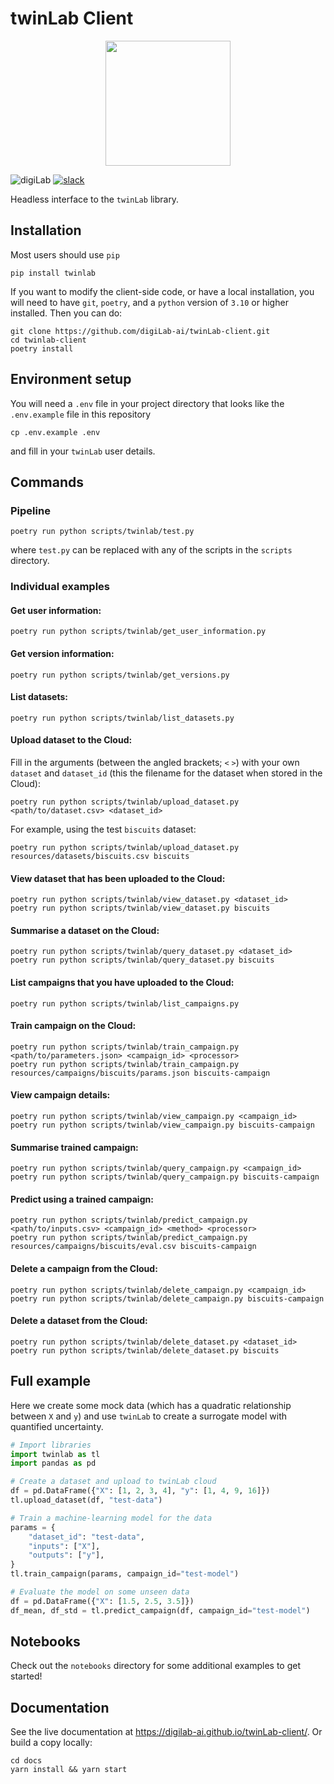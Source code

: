 # twinLab Client

<p align="center">
    <img src="./resources/icons/logo.svg" width="200" height="200" />
</p>

![digiLab](./resources/badges/digilab.svg)
[![slack](https://img.shields.io/badge/slack-@digilabglobal-purple.svg?logo=slack)](https://digilabglobal.slack.com)

Headless interface to the `twinLab` library.

## Installation

Most users should use `pip`
```shell
pip install twinlab
```

If you want to modify the client-side code, or have a local installation, you will need to have `git`, `poetry`, and a `python` version of `3.10` or higher installed. Then you can do:
```shell
git clone https://github.com/digiLab-ai/twinLab-client.git
cd twinlab-client
poetry install
```

## Environment setup

You will need a `.env` file in your project directory that looks like the `.env.example` file in this repository
```shell
cp .env.example .env
```
and fill in your `twinLab` user details.

## Commands

### Pipeline

```shell
poetry run python scripts/twinlab/test.py
```
where `test.py` can be replaced with any of the scripts in the `scripts` directory.

### Individual examples

#### Get user information:
```shell
poetry run python scripts/twinlab/get_user_information.py
```

#### Get version information:
```shell
poetry run python scripts/twinlab/get_versions.py
```

#### List datasets:
```shell
poetry run python scripts/twinlab/list_datasets.py
```

#### Upload dataset to the Cloud:
Fill in the arguments (between the angled brackets; `<` `>`) with your own `dataset` and `dataset_id` (this the filename for the dataset when stored in the Cloud):
```shell
poetry run python scripts/twinlab/upload_dataset.py <path/to/dataset.csv> <dataset_id>
```
For example, using the test `biscuits` dataset:
```shell
poetry run python scripts/twinlab/upload_dataset.py resources/datasets/biscuits.csv biscuits
```

#### View dataset that has been uploaded to the Cloud:
```shell
poetry run python scripts/twinlab/view_dataset.py <dataset_id>
poetry run python scripts/twinlab/view_dataset.py biscuits
```

#### Summarise a dataset on the Cloud:
```shell
poetry run python scripts/twinlab/query_dataset.py <dataset_id>
poetry run python scripts/twinlab/query_dataset.py biscuits
```

#### List campaigns that you have uploaded to the Cloud:
```shell
poetry run python scripts/twinlab/list_campaigns.py
```

#### Train campaign on the Cloud:
```shell
poetry run python scripts/twinlab/train_campaign.py <path/to/parameters.json> <campaign_id> <processor>
poetry run python scripts/twinlab/train_campaign.py resources/campaigns/biscuits/params.json biscuits-campaign
```

#### View campaign details:
```shell
poetry run python scripts/twinlab/view_campaign.py <campaign_id>
poetry run python scripts/twinlab/view_campaign.py biscuits-campaign
```

#### Summarise trained campaign:
```shell
poetry run python scripts/twinlab/query_campaign.py <campaign_id>
poetry run python scripts/twinlab/query_campaign.py biscuits-campaign
```

#### Predict using a trained campaign:
```shell
poetry run python scripts/twinlab/predict_campaign.py <path/to/inputs.csv> <campaign_id> <method> <processor>
poetry run python scripts/twinlab/predict_campaign.py resources/campaigns/biscuits/eval.csv biscuits-campaign
```

#### Delete a campaign from the Cloud:
```shell
poetry run python scripts/twinlab/delete_campaign.py <campaign_id>
poetry run python scripts/twinlab/delete_campaign.py biscuits-campaign
```

#### Delete a dataset from the Cloud:
```shell
poetry run python scripts/twinlab/delete_dataset.py <dataset_id>
poetry run python scripts/twinlab/delete_dataset.py biscuits
```

## Full example

Here we create some mock data (which has a quadratic relationship between `X` and `y`) and use `twinLab` to create a surrogate model with quantified uncertainty.
```python
# Import libraries
import twinlab as tl
import pandas as pd

# Create a dataset and upload to twinLab cloud
df = pd.DataFrame({"X": [1, 2, 3, 4], "y": [1, 4, 9, 16]})
tl.upload_dataset(df, "test-data")

# Train a machine-learning model for the data
params = {
    "dataset_id": "test-data",
    "inputs": ["X"],
    "outputs": ["y"],
}
tl.train_campaign(params, campaign_id="test-model")

# Evaluate the model on some unseen data
df = pd.DataFrame({"X": [1.5, 2.5, 3.5]})
df_mean, df_std = tl.predict_campaign(df, campaign_id="test-model")
```

## Notebooks

Check out the `notebooks` directory for some additional examples to get started!

## Documentation

See the live documentation at https://digilab-ai.github.io/twinLab-client/. Or build a copy locally:
```shell
cd docs
yarn install && yarn start
```
